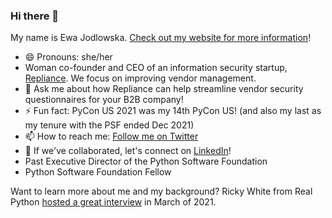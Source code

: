 ### Hi there 👋

My name is Ewa Jodlowska. [Check out my website for more information](https://ejodlowska.github.io/)!
- 😄 Pronouns: she/her
- Woman co-founder and CEO of an information security startup, [Repliance](https://repliance.com/). We focus on improving vendor management.
- 💬 Ask me about how Repliance can help streamline vendor security questionnaires for your B2B company!
- ⚡ Fun fact: PyCon US 2021 was my 14th PyCon US! (and also my last as my tenure with the PSF ended Dec 2021)
- 📫 How to reach me: [Follow me on Twitter](https://twitter.com/ewa_jodlowska)
- 💼 If we've collaborated, let's connect on [LinkedIn](https://www.linkedin.com/in/ewa-jodlowska-39810611/)!
- Past Executive Director of the Python Software Foundation
- Python Software Foundation Fellow


Want to learn more about me and my background? Ricky White from Real Python [hosted a great interview](https://realpython.com/interview-ewa-jodlowska/) in March of 2021.



<!--
**ejodlowska/ejodlowska** is a ✨ _special_ ✨ repository because its `README.md` (this file) appears on your GitHub profile.

Here are some ideas to get you started:

- 🔭 I’m currently working on ...
- 🌱 I’m currently learning ...
- 👯 I’m looking to collaborate on ...
- 🤔 I’m looking for help with ...
- 💬 Ask me about ...
- 📫 How to reach me: ...
- 😄 Pronouns: ...
- ⚡ Fun fact: ...
-->
